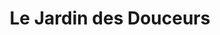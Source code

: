 ---
title: "Le Jardin des Douceurs"
url: /sotteville-les-rouen/le-jardin-des-douceurs/
shop: Bäckerei
---